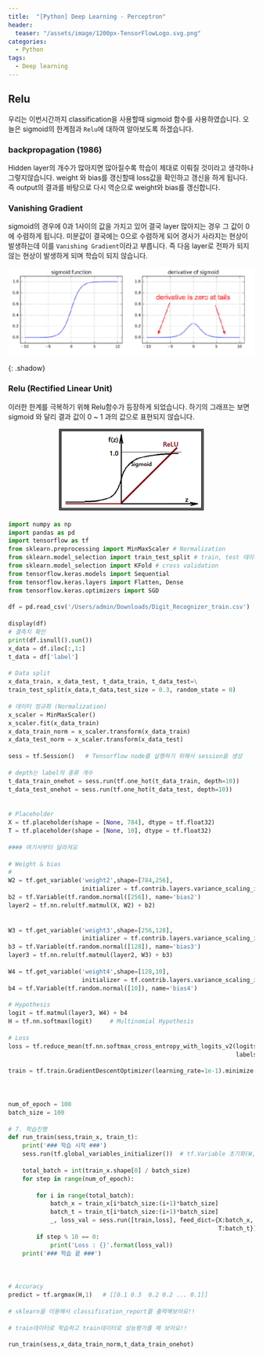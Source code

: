```yaml
---
title:  "[Python] Deep Learning - Perceptron"
header:
  teaser: "/assets/image/1200px-TensorFlowLogo.svg.png"
categories: 
  - Python
tags:
  - Deep learning
---
```

## Relu 

우리는 이번시간까지 classification을 사용할때 sigmoid 함수를 사용하였습니다. 오늘은 sigmoid의 한계점과 `Relu`에 대하여 알아보도록 하겠습니다.

### backpropagation (1986)

Hidden layer의 개수가 많아지면 많아질수록 학습이 제대로 이뤄질 것이라고 생각하나 그렇지않습니다. weight 와 bias를 갱신할때 loss값을 확인하고 갱신을 하게 됩니다. 즉 output의 결과를 바탕으로 다시 역순으로 weight와 bias를 갱신합니다. 

### Vanishing Gradient

sigmoid의 경우에 0과 1사이의 값을 가지고 있어 결국 layer 많아지는 경우 그 값이 0에 수렴하게 됩니다. 미분값이 결국에는 0으로 수렴하게 되어 경사가 사라지는 현상이 발생하는데 이를 `Vanishing Gradient`이라고 부릅니다. 즉 다음 layer로 전파가 되지않는 현상이 발생하게 되며 학습이 되지 않습니다.

<p align='center'><img src="../../assets/image/images-3043271.png" alt="01. 활성함수(activation function) - Sigmoid, ReLU" style="zoom:150%;" /></p>{: .shadow}



### Relu (Rectified Linear Unit)

이러한 한계를 극복하기 위해 Relu함수가 등장하게 되었습니다. 하기의 그래프는 보면 sigmoid 와 달리 결과 값이 0 ~ 1 과의 값으로 표현되지 않습니다.

<p align ='center'><img src="../../assets/image/1D63A617-F3CE-4D49-B5B7-95954046EA93.png" alt="4-9 ReLU:Sigmoid = 2:8 Neural Network TensorFlow Wide Deep Learning —  Steemit" style="zoom:100%;" /></p>



```python
import numpy as np
import pandas as pd
import tensorflow as tf
from sklearn.preprocessing import MinMaxScaler # Normalization
from sklearn.model_selection import train_test_split # train, test 데이터분리
from sklearn.model_selection import KFold # cross validation
from tensorflow.keras.models import Sequential
from tensorflow.keras.layers import Flatten, Dense
from tensorflow.keras.optimizers import SGD

df = pd.read_csv('/Users/admin/Downloads/Digit_Recognizer_train.csv')

display(df)
# 결측치 확인
print(df.isnull().sum())
x_data = df.iloc[:,1:]
t_data = df['label']

# Data split
x_data_train, x_data_test, t_data_train, t_data_test=\
train_test_split(x_data,t_data,test_size = 0.3, random_state = 0)

# 데이터 정규화 (Normalization)
x_scaler = MinMaxScaler()
x_scaler.fit(x_data_train)
x_data_train_norm = x_scaler.transform(x_data_train)
x_data_test_norm = x_scaler.transform(x_data_test)

sess = tf.Session()   # Tensorflow node를 실행하기 위해서 session을 생성

# depth는 label의 종류 개수
t_data_train_onehot = sess.run(tf.one_hot(t_data_train, depth=10))  
t_data_test_onehot = sess.run(tf.one_hot(t_data_test, depth=10))


# Placeholder
X = tf.placeholder(shape = [None, 784], dtype = tf.float32)
T = tf.placeholder(shape = [None, 10], dtype = tf.float32)

#### 여기서부터 달라져요

# Weight & bias
# 
W2 = tf.get_variable('weight2',shape=[784,256],
                     initializer = tf.contrib.layers.variance_scaling_initializer())
b2 = tf.Variable(tf.random.normal([256]), name='bias2')
layer2 = tf.nn.relu(tf.matmul(X, W2) + b2)


W3 = tf.get_variable('weight3',shape=[256,128], 
                     initializer = tf.contrib.layers.variance_scaling_initializer())
b3 = tf.Variable(tf.random.normal([128]), name='bias3')
layer3 = tf.nn.relu(tf.matmul(layer2, W3) + b3)

W4 = tf.get_variable('weight4',shape=[128,10], 
                     initializer = tf.contrib.layers.variance_scaling_initializer())
b4 = tf.Variable(tf.random.normal([10]), name='bias4')

# Hypothesis
logit = tf.matmul(layer3, W4) + b4
H = tf.nn.softmax(logit)     # Multinomial Hypothesis

# Loss
loss = tf.reduce_mean(tf.nn.softmax_cross_entropy_with_logits_v2(logits=logit,
                                                                 labels=T))

train = tf.train.GradientDescentOptimizer(learning_rate=1e-1).minimize(loss)



num_of_epoch = 100
batch_size = 100

# 7. 학습진행
def run_train(sess,train_x, train_t):
    print('### 학습 시작 ###')
    sess.run(tf.global_variables_initializer())  # tf.Variable 초기화(W,b)

    total_batch = int(train_x.shape[0] / batch_size)
    for step in range(num_of_epoch):

        for i in range(total_batch):
            batch_x = train_x[i*batch_size:(i+1)*batch_size]
            batch_t = train_t[i*batch_size:(i+1)*batch_size]
            _, loss_val = sess.run([train,loss], feed_dict={X:batch_x,
                                                            T:batch_t})
        if step % 10 == 0:
            print('Loss : {}'.format(loss_val))
    print('### 학습 끝 ###')

    
    
# Accuracy
predict = tf.argmax(H,1)   # [[0.1 0.3  0.2 0.2 ... 0.1]]

# sklearn을 이용해서 classification_report를 출력해보아요!!

# train데이터로 학습하고 train데이터로 성능평가를 해 보아요!!  

run_train(sess,x_data_train_norm,t_data_train_onehot)

```


